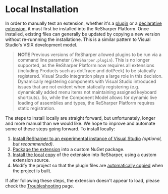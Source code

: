 ---
---

# Local Installation

In order to manually test an extension, whether it's a [plugin](/Intro/CompiledExtensions.md) or a [declarative extension](/Intro/DeclarativeExtensions.md), it must first be installed into the ReSharper Platform. Once installed, existing files can generally be updated by copying a new version without re-runnning the installatione. This is a similar pattern to Visual Studio's VSIX development model.

> **NOTE** Previous versions of ReSharper allowed plugins to be run via a command line parameter (`/ReSharper.plugin`). This is no longer supported, as the ReSharper Platform now requires all extensions (including Products such as dotTrace and dotPeek) to be statically registered. Visual Studio integration plays a large role in this decision. Dynamically registering components with Visual Studio introduced issues that are not evident when statically registering (e.g. dynamically added menu items not maintaining assigned keyboard shortcuts). So, while the Component Model allows for dynamic live loading of assemblies and types, the ReSharper Platform requires static registration.

The steps to install locally are straight forward, but unfortunately, longer and more manual than we would like. We hope to improve and automate some of these steps going forward. To install locally:

1. [Install ReSharper to an experimental instance of Visual Studio](LocalInstallation/ExperimentalInstance.md) *(optional, but recommended)*.
2. [Package the extension](LocalInstallation/Packaging.md) into a custom NuGet package.
3. [Install the local copy](LocalInstallation/InstallCustomSource.md) of the extension into ReSharper, using a custom extension source.
4. Modify the project so that the plugin files are [automatically copied](LocalInstallation/CopyOnBuild.md) when the project is built.

If after following these steps, the extension doesn't appear to load, please check the [Troubleshooting](/Extensions/Troubleshooting.md) page.
